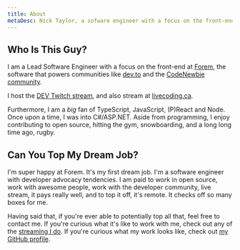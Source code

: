 ```yaml
---
title: About
metaDesc: Nick Taylor, a sofware engineer with a focus on the front-end.
---
```


## Who Is This Guy?

I am a Lead Software Engineer with a focus on the front-end at [Forem](https://forem.com), the software that powers communities like [dev.to](https://dev.to) and the [CodeNewbie community](https://community.codenewbie.org).

I host the [DEV Twitch stream](https://www.twitch.tv/thepracticaldev), and also stream at [livecoding.ca](https://livecoding.ca).

Furthermore, I am a <em>big</em> fan of TypeScript, JavaScript, (P)React and Node. Once upon a time, I was into C#/ASP.NET. Aside from programming, I enjoy contributing to open source, hitting the gym, snowboarding, and a long long time ago, rugby.

## Can You Top My Dream Job?

I'm super happy at Forem. It's my first dream job. I'm a software engineer with developer advocacy tendencies. I am paid to work in open source, work with awesome people, work with the developer community, live stream, it pays really well, and to top it off, it's remote. It checks off so many boxes for me.

Having said that, if you're ever able to potentially top all that, feel free to contact me. If you're curious what it's like to work with me, check out any of the [streaming I do](/pages/live-coding/). If you're curious what my work looks like, check out [my GitHub profile](https://github.com/nickytonline).
